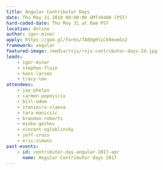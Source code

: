 ```yaml
---
title: Angular Contributor Days
date: Thu May 31 2018 08:00:00 GMT+0400 (PST)
hard-coded-date: Thu May 31 at 8am PST
location: Online
author: igor-minar
apply: https://goo.gl/forms/7A8UgHlLCk8eomSx2
framework: angular
featured-image: /media/rxjs/rxjs-contributor-days-24.jpg
leads:
    - igor-minar
    - stephen-fluin
    - hans-larsen
    - tracy-lee
attendees:
    - jay-phelps
    - carmen-popoviciu
    - bill-odom
    - stanimira-vlaeva
    - tara-manicsic
    - brandon-roberts
    - minko-gechev
    - vincent-ogloblinsky
    - jeff-cross
    - eric-simons
past-events:
    - id: contributor-day-angular-2017-apr
      name: Angular Contributor days 2017 
---
```


